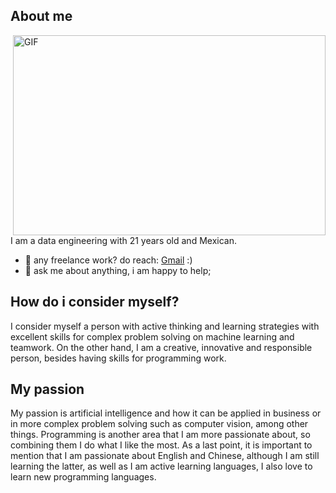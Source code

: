 ## About me
<img align="right" alt="GIF" src="https://github.com/abhisheknaiidu/abhisheknaiidu/blob/master/code.gif?raw=true" width="500" height="320" />

I am a data engineering with 21 years old and Mexican.
- 💼 any freelance work? do reach:  [Gmail](mailto:adrianrobertocarmona49@gmail.com) :)
- 💬 ask me about anything, i am happy to help;


## How do i consider myself? 
I consider myself a person with active thinking and learning strategies with excellent skills for complex problem solving on machine learning and teamwork. On the other hand, I am a creative, innovative and responsible person, besides having skills for programming work.

## My passion
My passion is artificial intelligence and how it can be applied in business or in more complex problem solving such as computer vision, among other things. Programming is another area that I am more passionate about, so combining them I do what I like the most. As a last point, it is important to mention that I am passionate about English and Chinese, although I am still learning the latter, as well as I am active learning languages, I also love to learn new programming languages. 


  


